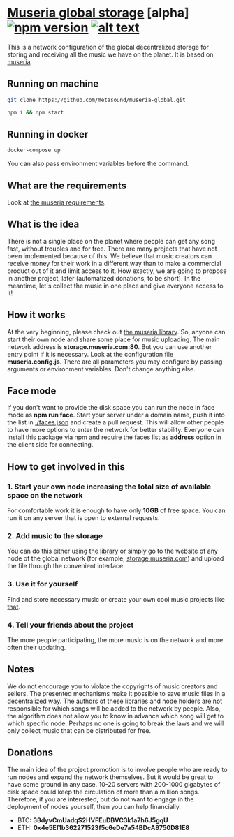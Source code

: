# [Museria global storage](https://github.com/metasound/museria-global/)  [alpha] [![npm version](https://badge.fury.io/js/museria-global.svg)](https://badge.fury.io/js/spreadable) [![alt text](https://img.shields.io/badge/Community-Chat-blueChat?style=flat-square&amp;logo=telegram)](https://t.me/museria)

This is a network configuration of the global decentralized storage for storing and receiving all the music we have on the planet. 
It is based on [museria](https://github.com/metasound/museria/).

## Running on machine

```bash
git clone https://github.com/metasound/museria-global.git
```

```bash
npm i && npm start
```

## Running in docker

```bash
docker-compose up
```

You can also pass environment variables before the command.

## What are the requirements
Look at [the museria requirements](https://github.com/metasound/museria/#what-are-the-requirements).

## What is the idea
There is not a single place on the planet where people can get any song fast, without troubles and for free. There are many projects that have not been implemented because of this. We believe that music creators can receive money for their work in a different way than to make a commercial product out of it and limit access to it. How exactly, we are going to propose in another project, later (automatized donations, to be short). In the meantime, let's collect the music in one place and give everyone access to it!

## How it works
At the very beginning, please check out [the museria library](https://github.com/metasound/museria/).
So, anyone can start their own node and share some place for music uploading. 
The main network address is __storage.museria.com:80__. But you can use another entry point if it is necessary. Look at the configuration file __museria.config.js__. There are all parameters you may configure by passing arguments or environment variables. Don't change anything else.

## Face mode
If you don't want to provide the disk space you can run the node in face mode as **npm run face**. Start your server under a domain name, push it into the list in [./faces.json](https://github.com/metasound/museria-global/blob/master/faces.json) and create a pull request. This will allow other people to have more options to enter the network for better stability. Everyone can install this package via npm and require the faces list as **address** option in the client side for connecting.

## How to get involved in this

### 1. Start your own node increasing the total size of available space on the network
For comfortable work it is enough to have only __10GB__ of free space. You can run it on any server that is open to external requests.

### 2. Add music to the storage
You can do this either using [the library](https://github.com/metasound/museria/) or simply go to the website of any node of the global network (for example, [storage.museria.com](http://storage.museria.com)) and upload the file through the convenient interface.

### 3. Use it for yourself
Find and store necessary music or create your own cool music projects like [that](https://github.com/metasound/museria-player/).

### 4. Tell your friends about the project
The more people participating, the more music is on the network and more often their updating.

## Notes
We do not encourage you to violate the copyrights of music creators and sellers. The presented mechanisms make it possible to save music files in a decentralized way. The authors of these libraries and node holders are not responsible for which songs will be added to the network by people. Also, the algorithm does not allow you to know in advance which song will get to which specific node. Perhaps no one is going to break the laws and we will only collect music that can be distributed for free.

## Donations
The main idea of the project promotion is to involve people who are ready to run nodes and expand the network themselves. But it would be great to have some ground in any case. 10-20 servers with 200-1000 gigabytes of disk space could keep the circulation of more than a million songs. Therefore, if you are interested, but do not want to engage in the deployment of nodes yourself, then you can help financially.

* BTC: __38dyvCmUadqS2HVFEuDBVC3k1a7h6J5gqU__
* ETH: __0x4e5Ef1b362271523f5c6eDe7a54BDcA9750D81E8__


